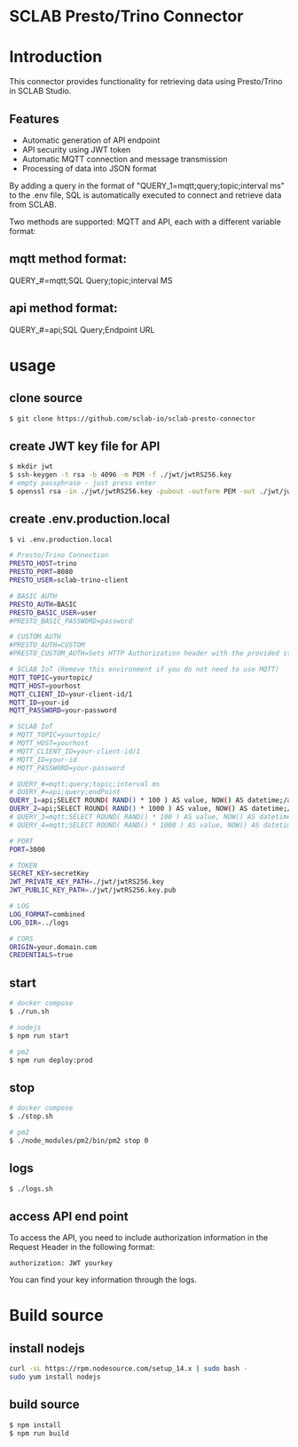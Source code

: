 SCLAB Presto/Trino Connector
==============================

# Introduction
This connector provides functionality for retrieving data using Presto/Trino in SCLAB Studio.

## Features
- Automatic generation of API endpoint
- API security using JWT token
- Automatic MQTT connection and message transmission
- Processing of data into JSON format

By adding a query in the format of "QUERY_1=mqtt;query;topic;interval ms" to the .env file, SQL is automatically executed to connect and retrieve data from SCLAB.

Two methods are supported: MQTT and API, each with a different variable format:

## mqtt method format:
QUERY_#=mqtt;SQL Query;topic;interval MS

## api method format:
QUERY_#=api;SQL Query;Endpoint URL

# usage

## clone source
~~~bash
$ git clone https://github.com/sclab-io/sclab-presto-connector
~~~

## create JWT key file for API
~~~bash
$ mkdir jwt
$ ssh-keygen -t rsa -b 4096 -m PEM -f ./jwt/jwtRS256.key
# empty passphrase - just press enter
$ openssl rsa -in ./jwt/jwtRS256.key -pubout -outform PEM -out ./jwt/jwtRS256.key.pub
~~~

## create .env.production.local
~~~bash
$ vi .env.production.local

# Presto/Trino Connection
PRESTO_HOST=trino
PRESTO_PORT=8080
PRESTO_USER=sclab-trino-client

# BASIC AUTH
PRESTO_AUTH=BASIC
PRESTO_BASIC_USER=user
#PRESTO_BASIC_PASSWORD=password

# CUSTOM AUTH
#PRESTO_AUTH=CUSTOM
#PRESTO_CUSTOM_AUTH=Sets HTTP Authorization header with the provided string.

# SCLAB IoT (Remove this environment if you do not need to use MQTT)
MQTT_TOPIC=yourtopic/
MQTT_HOST=yourhost
MQTT_CLIENT_ID=your-client-id/1
MQTT_ID=your-id
MQTT_PASSWORD=your-password

# SCLAB IoT
# MQTT_TOPIC=yourtopic/
# MQTT_HOST=yourhost
# MQTT_CLIENT_ID=your-client-id/1
# MQTT_ID=your-id
# MQTT_PASSWORD=your-password

# QUERY_#=mqtt;query;topic;interval ms
# QUERY_#=api;query;endPoint
QUERY_1=api;SELECT ROUND( RAND() * 100 ) AS value, NOW() AS datetime;/api/1
QUERY_2=api;SELECT ROUND( RAND() * 1000 ) AS value, NOW() AS datetime;/api/2
# QUERY_3=mqtt;SELECT ROUND( RAND() * 100 ) AS value, NOW() AS datetime;test0;1000
# QUERY_4=mqtt;SELECT ROUND( RAND() * 1000 ) AS value, NOW() AS datetime;test1;5000

# PORT
PORT=3000

# TOKEN
SECRET_KEY=secretKey
JWT_PRIVATE_KEY_PATH=./jwt/jwtRS256.key
JWT_PUBLIC_KEY_PATH=./jwt/jwtRS256.key.pub

# LOG
LOG_FORMAT=combined
LOG_DIR=../logs

# CORS
ORIGIN=your.domain.com
CREDENTIALS=true
~~~

## start
~~~bash
# docker compose
$ ./run.sh

# nodejs
$ npm run start

# pm2
$ npm run deploy:prod
~~~

## stop
~~~bash
# docker compose
$ ./stop.sh

# pm2
$ ./node_modules/pm2/bin/pm2 stop 0
~~~

## logs
~~~bash
$ ./logs.sh
~~~

## access API end point
To access the API, you need to include authorization information in the Request Header in the following format:

~~~
authorization: JWT yourkey
~~~

You can find your key information through the logs.

# Build source
## install nodejs
~~~bash
curl -sL https://rpm.nodesource.com/setup_14.x | sudo bash -
sudo yum install nodejs
~~~

## build source
~~~bash
$ npm install
$ npm run build
~~~